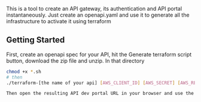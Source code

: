 This is a tool to create an API gateway, its authentication and API portal instantaneously. Just create an openapi.yaml and use it to generate all the infrastructure to activate it using terraform 

## Getting Started

First, create an openapi spec for your API, hit the Generate terraform script button, download the zip file and unzip. In that directory

```bash
chmod +x *.sh
# then
./terraform-[the name of your api] [AWS_CLIENT_ID] [AWS_SECRET] [AWS_REGION] [EMAIL]

Then open the resulting API dev portal URL in your browser and use the login and password provided to authenticate.
